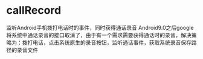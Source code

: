 # callRecord
监听Android手机拨打电话时的事件，同时获得通话录音
Android9.0之后google将系统中通话录音的接口取消了，由于有一个需求需要获得通话时的录音，解决策略为：拨打电话，点击系统原生的录音按钮，监听通话事件，获取系统录音保存路径的录音文件
